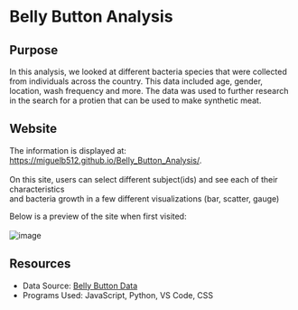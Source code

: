 # Belly Button Analysis 
## Purpose
In this analysis, we looked at different bacteria species that were collected from individuals across the country. This data included age, gender, location, wash frequency and more. The data was used to further research in the search for a protien that can be used to make synthetic meat. 

## Website
The information is displayed at: https://miguelb512.github.io/Belly_Button_Analysis/. <br> <br>
On this site, users can select different subject(ids) and see each of their characteristics <br>
and bacteria growth in a few different visualizations (bar, scatter, gauge)

Below is a preview of the site when first visited: <br> <br>
![image](https://user-images.githubusercontent.com/60283799/182714257-4d055354-c9a6-4687-bd61-fb4cc5a268f7.png)


## Resources
- Data Source: [Belly Button Data](samples.json) <br>
- Programs Used: JavaScript, Python, VS Code, CSS
